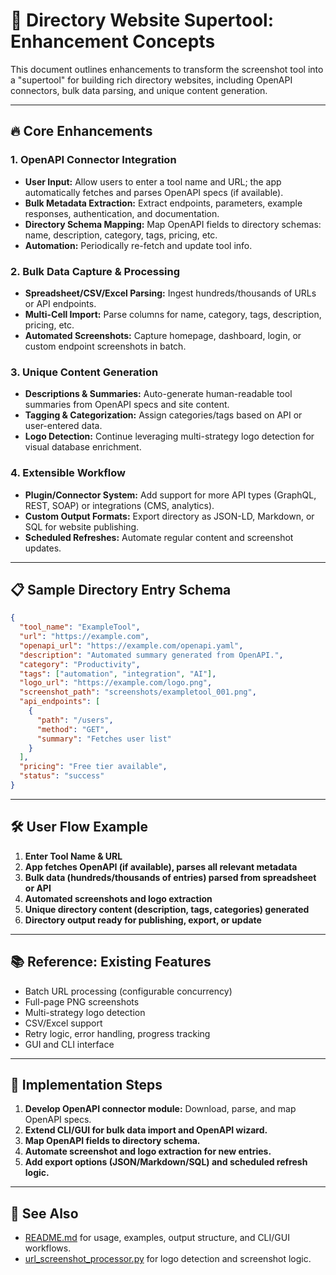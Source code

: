 # 🦾 Directory Website Supertool: Enhancement Concepts

This document outlines enhancements to transform the screenshot tool into a "supertool" for building rich directory websites, including OpenAPI connectors, bulk data parsing, and unique content generation.

---

## 🔥 Core Enhancements

### 1. OpenAPI Connector Integration

- **User Input:** Allow users to enter a tool name and URL; the app automatically fetches and parses OpenAPI specs (if available).
- **Bulk Metadata Extraction:** Extract endpoints, parameters, example responses, authentication, and documentation.
- **Directory Schema Mapping:** Map OpenAPI fields to directory schemas: name, description, category, tags, pricing, etc.
- **Automation:** Periodically re-fetch and update tool info.

### 2. Bulk Data Capture & Processing

- **Spreadsheet/CSV/Excel Parsing:** Ingest hundreds/thousands of URLs or API endpoints.
- **Multi-Cell Import:** Parse columns for name, category, tags, description, pricing, etc.
- **Automated Screenshots:** Capture homepage, dashboard, login, or custom endpoint screenshots in batch.

### 3. Unique Content Generation

- **Descriptions & Summaries:** Auto-generate human-readable tool summaries from OpenAPI specs and site content.
- **Tagging & Categorization:** Assign categories/tags based on API or user-entered data.
- **Logo Detection:** Continue leveraging multi-strategy logo detection for visual database enrichment.

### 4. Extensible Workflow

- **Plugin/Connector System:** Add support for more API types (GraphQL, REST, SOAP) or integrations (CMS, analytics).
- **Custom Output Formats:** Export directory as JSON-LD, Markdown, or SQL for website publishing.
- **Scheduled Refreshes:** Automate regular content and screenshot updates.

---

## 📋 Sample Directory Entry Schema

```json
{
  "tool_name": "ExampleTool",
  "url": "https://example.com",
  "openapi_url": "https://example.com/openapi.yaml",
  "description": "Automated summary generated from OpenAPI.",
  "category": "Productivity",
  "tags": ["automation", "integration", "AI"],
  "logo_url": "https://example.com/logo.png",
  "screenshot_path": "screenshots/exampletool_001.png",
  "api_endpoints": [
    {
      "path": "/users",
      "method": "GET",
      "summary": "Fetches user list"
    }
  ],
  "pricing": "Free tier available",
  "status": "success"
}
```

---

## 🛠️ User Flow Example

1. **Enter Tool Name & URL**
2. **App fetches OpenAPI (if available), parses all relevant metadata**
3. **Bulk data (hundreds/thousands of entries) parsed from spreadsheet or API**
4. **Automated screenshots and logo extraction**
5. **Unique directory content (description, tags, categories) generated**
6. **Directory output ready for publishing, export, or update**

---

## 📚 Reference: Existing Features

- Batch URL processing (configurable concurrency)
- Full-page PNG screenshots
- Multi-strategy logo detection
- CSV/Excel support
- Retry logic, error handling, progress tracking
- GUI and CLI interface

---

## 🚀 Implementation Steps

1. **Develop OpenAPI connector module:** Download, parse, and map OpenAPI specs.
2. **Extend CLI/GUI for bulk data import and OpenAPI wizard.**
3. **Map OpenAPI fields to directory schema.**
4. **Automate screenshot and logo extraction for new entries.**
5. **Add export options (JSON/Markdown/SQL) and scheduled refresh logic.**

---

## 📖 See Also

- [README.md](./README.md) for usage, examples, output structure, and CLI/GUI workflows.
- [url_screenshot_processor.py](./url_screenshot_processor.py) for logo detection and screenshot logic.
